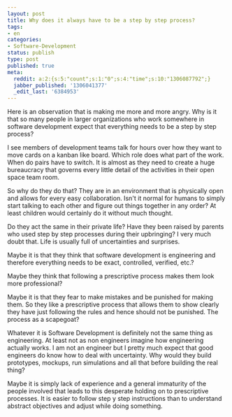 ```yaml
---
layout: post
title: Why does it always have to be a step by step process?
tags:
- en
categories:
- Software-Development
status: publish
type: post
published: true
meta:
  reddit: a:2:{s:5:"count";s:1:"0";s:4:"time";s:10:"1306087792";}
  jabber_published: '1306041377'
  _edit_last: '6384953'
---
```

Here is an observation that is making me more and more angry. Why is it that so many people in larger organizations who work somewhere in software development expect that everything needs to be a step by step process?

I see members of development teams talk for hours over how they want to move cards on a kanban like board. Which role does what part of the work. When do pairs have to switch. It is almost as they need to create a huge bureaucracy that governs every little detail of the activities in their open space team room.

So why do they do that? They are in an environment that is physically open and allows for every easy collaboration. Isn't it normal for humans to simply start talking to each other and figure out things together in any order? At least children would certainly do it without much thought.

Do they act the same in their private life? Have they been raised by parents who used step by step processes during their upbringing? I very much doubt that. Life is usually full of uncertainties and surprises.

Maybe it is that they think that software development is engineering and therefore everything needs to be exact, controlled, verified, etc.? 

Maybe they think that following a prescriptive process makes them look more professional?

Maybe it is that they fear to make mistakes and be punished for making them. So they like a prescriptive process that allows them to show clearly they have just following the rules and hence should not be punished. The process as a scapegoat?

Whatever it is Software Development is definitely not the same thing as engineering. At least not as non engineers imagine how engineering actually works. I am not an engineer but I pretty much expect that good engineers do know how to deal with uncertainty. Why would they build prototypes, mockups, run simulations and all that before building the real thing?

Maybe it is simply lack of experience and a general immaturity of the people involved that leads to this desperate holding on to prescriptive processes. It is easier to follow step y step instructions than to understand abstract objectives and adjust while doing something.
